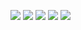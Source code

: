![](/_images/Photos-galerie-chambre-1.webp) ![](/_images/Photos-galerie-chambre-2.webp) ![](/_images/Photos-galerie-chambre-4.webp) ![](/_images/Photos-galerie-chambre-3.webp) ![](/_images/Photos-galerie-chambre-5.webp)
